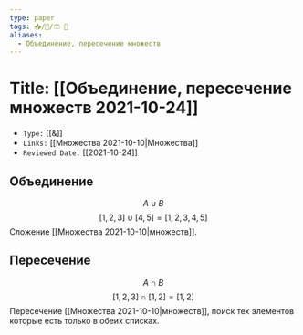 ```yaml
---
type: paper
tags: 📥️/📜️/🩳 🔢
aliases:
  - Объединение, пересечение множеств
---
```




# Title: **[[Объединение, пересечение множеств 2021-10-24]]**
- `Type:` [[&]]
- `Links:` [[Множества 2021-10-10|Множества]]
- `Reviewed Date:` [[2021-10-24]]

## Объединение
$$A\cup B$$
$$[1, 2, 3]\cup [4, 5] = [1, 2, 3, 4, 5]$$
Сложение [[Множества 2021-10-10|множеств]].

## Пересечение  
$$A\cap B$$
$$[1, 2, 3]\cap [1, 2] = [1, 2]$$
Пересечение [[Множества 2021-10-10|множеств]], поиск тех элементов которые есть только в обеих списках.